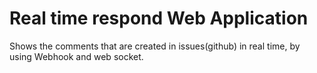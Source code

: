 # Real time respond Web Application
Shows the comments that are created in issues(github) in real time, by using Webhook and web socket.


